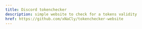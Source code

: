 ```yaml
---
title: Discord tokenchecker
description: simple website to check for a tokens validity
href: https://github.com/xNaCly/tokenchecker-website
---
```

